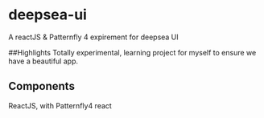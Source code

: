 # deepsea-ui
A reactJS &amp; Patternfly 4 expirement for deepsea UI

##Highlights
Totally experimental, learning project for myself to ensure we have a beautiful app.

## Components
ReactJS, with Patternfly4 react